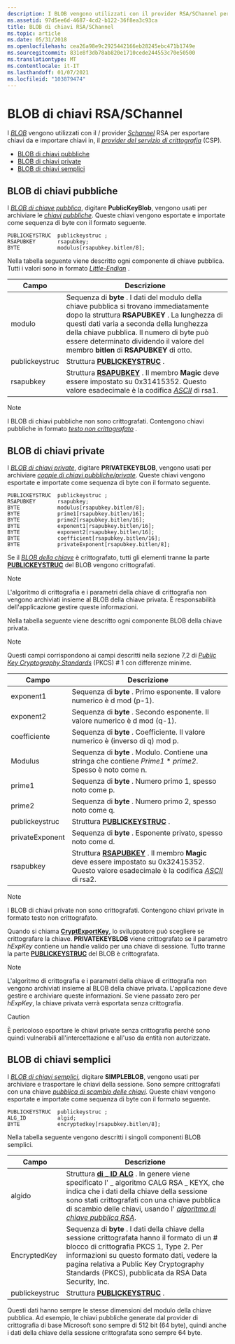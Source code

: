 ```yaml
---
description: I BLOB vengono utilizzati con il provider RSA/SChannel per esportare chiavi da e importare chiavi in, il provider del servizio di crittografia (CSP).
ms.assetid: 97d5ee6d-4687-4cd2-b122-36f8ea3c93ca
title: BLOB di chiavi RSA/SChannel
ms.topic: article
ms.date: 05/31/2018
ms.openlocfilehash: cea26a98e9c2925442166eb28245ebc471b1749e
ms.sourcegitcommit: 831e8f3db78ab820e1710cede244553c70e50500
ms.translationtype: MT
ms.contentlocale: it-IT
ms.lasthandoff: 01/07/2021
ms.locfileid: "103879474"
---
```

# <a name="rsaschannel-key-blobs"></a>BLOB di chiavi RSA/SChannel

I [*BLOB*](../secgloss/b-gly.md) vengono utilizzati con [](../secgloss/r-gly.md)il / provider [*Schannel*](../secgloss/s-gly.md) RSA per esportare chiavi da e importare chiavi in, il [*provider del servizio di crittografia*](../secgloss/c-gly.md) (CSP).

-   [BLOB di chiavi pubbliche](#public-key-blobs)
-   [BLOB di chiavi private](#private-key-blobs)
-   [BLOB di chiavi semplici](#simple-key-blobs)

## <a name="public-key-blobs"></a>BLOB di chiavi pubbliche

I [*BLOB di chiave pubblica*](../secgloss/p-gly.md), digitare **PublicKeyBlob**, vengono usati per archiviare le [*chiavi pubbliche*](../secgloss/p-gly.md). Queste chiavi vengono esportate e importate come sequenza di byte con il formato seguente.

``` syntax
PUBLICKEYSTRUC  publickeystruc ;
RSAPUBKEY       rsapubkey;
BYTE            modulus[rsapubkey.bitlen/8];
```

Nella tabella seguente viene descritto ogni componente di chiave pubblica. Tutti i valori sono in formato [*Little-Endian*](../secgloss/l-gly.md) .



| Campo          | Descrizione                                                                                                                                                                                                                                                                                        |
|----------------|----------------------------------------------------------------------------------------------------------------------------------------------------------------------------------------------------------------------------------------------------------------------------------------------------|
| modulo        | Sequenza di **byte** . I dati del modulo della chiave pubblica si trovano immediatamente dopo la struttura **RSAPUBKEY** . La lunghezza di questi dati varia a seconda della lunghezza della chiave pubblica. Il numero di byte può essere determinato dividendo il valore del membro **bitlen** di **RSAPUBKEY** di otto. |
| publickeystruc | Struttura [**PUBLICKEYSTRUC**](/windows/desktop/api/Wincrypt/ns-wincrypt-publickeystruc) .                                                                                                                                                                                                                                              |
| rsapubkey      | Struttura [**RSAPUBKEY**](/windows/desktop/api/Wincrypt/ns-wincrypt-rsapubkey) . Il membro **Magic** deve essere impostato su 0x31415352. Questo valore esadecimale è la codifica [*ASCII*](../secgloss/a-gly.md) di rsa1.                                                                                      |



 

> [!Note]  
> I BLOB di chiavi pubbliche non sono crittografati. Contengono chiavi pubbliche in formato [*testo non crittografato*](../secgloss/p-gly.md) .

 

## <a name="private-key-blobs"></a>BLOB di chiavi private

I [*BLOB di chiavi private*](../secgloss/p-gly.md), digitare **PRIVATEKEYBLOB**, vengono usati per archiviare [*coppie di chiavi pubbliche/private*](../secgloss/p-gly.md). Queste chiavi vengono esportate e importate come sequenza di byte con il formato seguente.

``` syntax
PUBLICKEYSTRUC  publickeystruc ;
RSAPUBKEY       rsapubkey;
BYTE            modulus[rsapubkey.bitlen/8];
BYTE            prime1[rsapubkey.bitlen/16];
BYTE            prime2[rsapubkey.bitlen/16];
BYTE            exponent1[rsapubkey.bitlen/16];
BYTE            exponent2[rsapubkey.bitlen/16];
BYTE            coefficient[rsapubkey.bitlen/16];
BYTE            privateExponent[rsapubkey.bitlen/8];
```

Se il [*BLOB della chiave*](../secgloss/k-gly.md) è crittografato, tutti gli elementi tranne la parte [**PUBLICKEYSTRUC**](/windows/desktop/api/Wincrypt/ns-wincrypt-publickeystruc) del BLOB vengono crittografati.

> [!Note]  
> L'algoritmo di crittografia e i parametri della chiave di crittografia non vengono archiviati insieme al BLOB della chiave privata. È responsabilità dell'applicazione gestire queste informazioni.

 

Nella tabella seguente viene descritto ogni componente BLOB della chiave privata.

> [!Note]  
> Questi campi corrispondono ai campi descritti nella sezione 7,2 di [*Public Key Cryptography Standards*](../secgloss/p-gly.md) (PKCS) \# 1 con differenze minime.

 



| Campo           | Descrizione                                                                                                                                                                                                   |
|-----------------|---------------------------------------------------------------------------------------------------------------------------------------------------------------------------------------------------------------|
| exponent1       | Sequenza di **byte** . Primo esponente. Il valore numerico è d mod (p-1).                                                                                                                           |
| exponent2       | Sequenza di **byte** . Secondo esponente. Il valore numerico è d mod (q-1).                                                                                                                          |
| coefficiente     | Sequenza di **byte** . Coefficiente. Il valore numerico è (inverso di q) mod p.                                                                                                                           |
| Modulus         | Sequenza di **byte** . Modulo. Contiene una stringa che contiene *Prime1* \* *prime2*. Spesso è noto come n.                                                                                               |
| prime1          | Sequenza di **byte** . Numero primo 1, spesso noto come p.                                                                                                                                                        |
| prime2          | Sequenza di **byte** . Numero primo 2, spesso noto come q.                                                                                                                                                        |
| publickeystruc  | Struttura [**PUBLICKEYSTRUC**](/windows/desktop/api/Wincrypt/ns-wincrypt-publickeystruc) .                                                                                                                                                         |
| privateExponent | Sequenza di **byte** . Esponente privato, spesso noto come d.                                                                                                                                                  |
| rsapubkey       | Struttura [**RSAPUBKEY**](/windows/desktop/api/Wincrypt/ns-wincrypt-rsapubkey) . Il membro **Magic** deve essere impostato su 0x32415352. Questo valore esadecimale è la codifica [*ASCII*](../secgloss/a-gly.md) di rsa2. |



 

> [!Note]  
> I BLOB di chiavi private non sono crittografati. Contengono chiavi private in formato testo non crittografato.

 

Quando si chiama [**CryptExportKey**](/windows/desktop/api/Wincrypt/nf-wincrypt-cryptexportkey), lo sviluppatore può scegliere se crittografare la chiave. **PRIVATEKEYBLOB** viene crittografato se il parametro *hExpKey* contiene un handle valido per una chiave di sessione. Tutto tranne la parte [**PUBLICKEYSTRUC**](/windows/desktop/api/Wincrypt/ns-wincrypt-publickeystruc) del BLOB è crittografata.

> [!Note]  
> L'algoritmo di crittografia e i parametri della chiave di crittografia non vengono archiviati insieme al BLOB della chiave privata. L'applicazione deve gestire e archiviare queste informazioni. Se viene passato zero per *hExpKey*, la chiave privata verrà esportata senza crittografia.

 

> [!Caution]  
> È pericoloso esportare le chiavi private senza crittografia perché sono quindi vulnerabili all'intercettazione e all'uso da entità non autorizzate.

 

## <a name="simple-key-blobs"></a>BLOB di chiavi semplici

I [*BLOB di chiavi semplici*](../secgloss/s-gly.md), digitare **SIMPLEBLOB**, vengono usati per archiviare e trasportare le chiavi della sessione. Sono sempre crittografati con una chiave [*pubblica di scambio delle chiavi*](../secgloss/k-gly.md). Queste chiavi vengono esportate e importate come sequenza di byte con il formato seguente.

``` syntax
PUBLICKEYSTRUC  publickeystruc ;
ALG_ID          algid;
BYTE            encryptedkey[rsapubkey.bitlen/8];
```

Nella tabella seguente vengono descritti i singoli componenti BLOB semplici.



| Campo          | Descrizione                                                                                                                                                                                                                                                                                                                   |
|----------------|-------------------------------------------------------------------------------------------------------------------------------------------------------------------------------------------------------------------------------------------------------------------------------------------------------------------------------|
| algido          | Struttura [**di \_ ID ALG**](alg-id.md) . In genere viene specificato l' \_ algoritmo CALG RSA \_ KEYX, che indica che i dati della chiave della sessione sono stati crittografati con una chiave pubblica di scambio delle chiavi, usando l' [*algoritmo di chiave pubblica RSA*](../secgloss/r-gly.md). |
| EncryptedKey   | Sequenza di **byte** . I dati della chiave della sessione crittografata hanno il formato di un \# blocco di crittografia PKCS 1, Type 2. Per informazioni su questo formato dati, vedere la pagina relativa a Public Key Cryptography Standards (PKCS), pubblicata da RSA Data Security, Inc.                                                                                     |
| publickeystruc | Struttura [**PUBLICKEYSTRUC**](/windows/desktop/api/Wincrypt/ns-wincrypt-publickeystruc) .                                                                                                                                                                                                                                                                         |



 

Questi dati hanno sempre le stesse dimensioni del modulo della chiave pubblica. Ad esempio, le chiavi pubbliche generate dal provider di crittografia di base Microsoft sono sempre di 512 bit (64 byte), quindi anche i dati della chiave della sessione crittografata sono sempre 64 byte.

 

 
